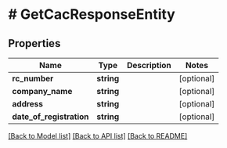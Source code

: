 # # GetCacResponseEntity

## Properties

Name | Type | Description | Notes
------------ | ------------- | ------------- | -------------
**rc_number** | **string** |  | [optional]
**company_name** | **string** |  | [optional]
**address** | **string** |  | [optional]
**date_of_registration** | **string** |  | [optional]

[[Back to Model list]](../../README.md#models) [[Back to API list]](../../README.md#endpoints) [[Back to README]](../../README.md)
